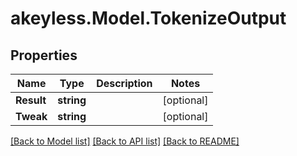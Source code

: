 # akeyless.Model.TokenizeOutput

## Properties

Name | Type | Description | Notes
------------ | ------------- | ------------- | -------------
**Result** | **string** |  | [optional] 
**Tweak** | **string** |  | [optional] 

[[Back to Model list]](../README.md#documentation-for-models) [[Back to API list]](../README.md#documentation-for-api-endpoints) [[Back to README]](../README.md)

